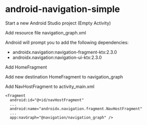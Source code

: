 # android-navigation-simple

Start a new Android Studio project (Empty Activity)

Add resource file navigation_graph.xml

Android will prompt you to add the following dependencies:
- androidx.navigation:navigation-fragment-ktx:2.3.0
- androidx.navigation:navigation-ui-ktx:2.3.0

Add HomeFragment

Add new destination HomeFragment to navigation_graph

Add NavHostFragment to activity_main.xml

    <fragment
      android:id="@+id/navHostFragment"
      ...
      android:name="androidx.navigation.fragment.NavHostFragment"
      ...
      app:navGraph="@navigation/navigation_graph" />
